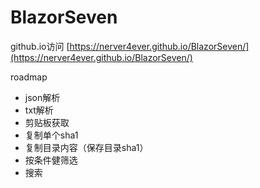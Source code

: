 # BlazorSeven


github.io访问
[https://nerver4ever.github.io/BlazorSeven/](https://nerver4ever.github.io/BlazorSeven/)

roadmap

* json解析
* txt解析
* 剪贴板获取
* 复制单个sha1
* 复制目录内容（保存目录sha1）
* 按条件健筛选
* 搜索

